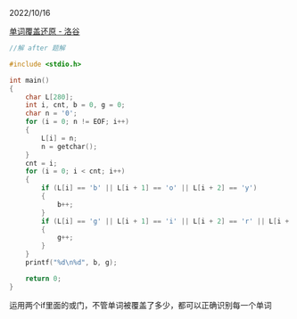 2022/10/16

[单词覆盖还原 - 洛谷](https://www.luogu.com.cn/problem/P1321)

```c
//解 after 题解

#include <stdio.h>

int main()
{
	char L[280];
	int i, cnt, b = 0, g = 0;
	char n = '0';
	for (i = 0; n != EOF; i++)
	{
		L[i] = n;
		n = getchar();
	}
	cnt = i;
	for (i = 0; i < cnt; i++)
	{
		if (L[i] == 'b' || L[i + 1] == 'o' || L[i + 2] == 'y')
		{
			b++;
		}
		if (L[i] == 'g' || L[i + 1] == 'i' || L[i + 2] == 'r' || L[i + 3] == 'l')
		{
			g++;
		}
	}
	printf("%d\n%d", b, g);

	return 0;
}
```

运用两个if里面的或门，不管单词被覆盖了多少，都可以正确识别每一个单词